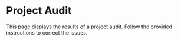 # Project Audit

This page displays the results of a project audit. 
Follow the provided instructions to correct the issues.
